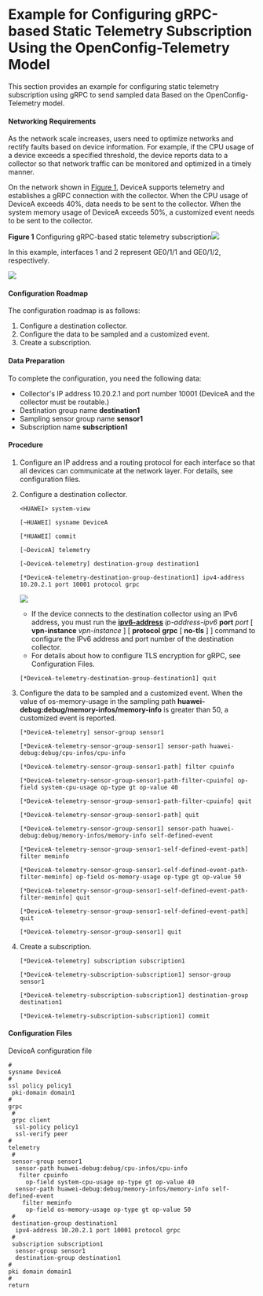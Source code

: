 Example for Configuring gRPC-based Static Telemetry Subscription Using the OpenConfig-Telemetry Model
=====================================================================================================

This section provides an example for configuring static telemetry subscription using gRPC to send sampled data Based on the OpenConfig-Telemetry model.

#### Networking Requirements

As the network scale increases, users need to optimize networks and rectify faults based on device information. For example, if the CPU usage of a device exceeds a specified threshold, the device reports data to a collector so that network traffic can be monitored and optimized in a timely manner.

On the network shown in [Figure 1](#EN-US_TASK_0139427983__fig_dc_vrp_telemetry_cfg_001801), DeviceA supports telemetry and establishes a gRPC connection with the collector. When the CPU usage of DeviceA exceeds 40%, data needs to be sent to the collector. When the system memory usage of DeviceA exceeds 50%, a customized event needs to be sent to the collector.

**Figure 1** Configuring gRPC-based static telemetry subscription![](../../../../public_sys-resources/note_3.0-en-us.png) 

In this example, interfaces 1 and 2 represent GE0/1/1 and GE0/1/2, respectively.


  
![](images/fig_dc_vrp_cfg_telemetry_00181.png)  


#### Configuration Roadmap

The configuration roadmap is as follows:

1. Configure a destination collector.
2. Configure the data to be sampled and a customized event.
3. Create a subscription.

#### Data Preparation

To complete the configuration, you need the following data:

* Collector's IP address 10.20.2.1 and port number 10001 (DeviceA and the collector must be routable.)
* Destination group name **destination1**
* Sampling sensor group name **sensor1**
* Subscription name **subscription1**

#### Procedure

1. Configure an IP address and a routing protocol for each interface so that all devices can communicate at the network layer. For details, see configuration files.
2. Configure a destination collector.
   
   
   ```
   <HUAWEI> system-view
   ```
   ```
   [~HUAWEI] sysname DeviceA
   ```
   ```
   [*HUAWEI] commit
   ```
   ```
   [~DeviceA] telemetry
   ```
   ```
   [~DeviceA-telemetry] destination-group destination1
   ```
   ```
   [*DeviceA-telemetry-destination-group-destination1] ipv4-address 10.20.2.1 port 10001 protocol grpc
   ```
   ![](../../../../public_sys-resources/note_3.0-en-us.png) 
   * If the device connects to the destination collector using an IPv6 address, you must run the [**ipv6-address**](cmdqueryname=ipv6-address) *ip-address-ipv6* **port** *port* [ **vpn-instance** *vpn-instance* ] [ **protocol** **grpc** [ **no-tls** ] ] command to configure the IPv6 address and port number of the destination collector.
   * For details about how to configure TLS encryption for gRPC, see Configuration Files.
   ```
   [*DeviceA-telemetry-destination-group-destination1] quit
   ```
3. Configure the data to be sampled and a customized event. When the value of os-memory-usage in the sampling path **huawei-debug:debug/memory-infos/memory-info** is greater than 50, a customized event is reported.
   
   
   ```
   [*DeviceA-telemetry] sensor-group sensor1
   ```
   ```
   [*DeviceA-telemetry-sensor-group-sensor1] sensor-path huawei-debug:debug/cpu-infos/cpu-info 
   ```
   ```
   [*DeviceA-telemetry-sensor-group-sensor1-path] filter cpuinfo
   ```
   ```
   [*DeviceA-telemetry-sensor-group-sensor1-path-filter-cpuinfo] op-field system-cpu-usage op-type gt op-value 40
   ```
   ```
   [*DeviceA-telemetry-sensor-group-sensor1-path-filter-cpuinfo] quit
   ```
   ```
   [*DeviceA-telemetry-sensor-group-sensor1-path] quit
   ```
   ```
   [*DeviceA-telemetry-sensor-group-sensor1] sensor-path huawei-debug:debug/memory-infos/memory-info self-defined-event
   ```
   ```
   [*DeviceA-telemetry-sensor-group-sensor1-self-defined-event-path] filter meminfo
   ```
   ```
   [*DeviceA-telemetry-sensor-group-sensor1-self-defined-event-path-filter-meminfo] op-field os-memory-usage op-type gt op-value 50
   ```
   ```
   [*DeviceA-telemetry-sensor-group-sensor1-self-defined-event-path-filter-meminfo] quit
   ```
   ```
   [*DeviceA-telemetry-sensor-group-sensor1-self-defined-event-path] quit
   ```
   ```
   [*DeviceA-telemetry-sensor-group-sensor1] quit
   ```
4. Create a subscription.
   
   
   ```
   [*DeviceA-telemetry] subscription subscription1
   ```
   ```
   [*DeviceA-telemetry-subscription-subscription1] sensor-group sensor1
   ```
   ```
   [*DeviceA-telemetry-subscription-subscription1] destination-group destination1
   ```
   ```
   [*DeviceA-telemetry-subscription-subscription1] commit
   ```

#### Configuration Files

DeviceA configuration file

```
#
sysname DeviceA
#
ssl policy policy1
 pki-domain domain1
#
grpc
 #
 grpc client 
  ssl-policy policy1
  ssl-verify peer
#
telemetry
 #
 sensor-group sensor1
  sensor-path huawei-debug:debug/cpu-infos/cpu-info 
   filter cpuinfo
     op-field system-cpu-usage op-type gt op-value 40
  sensor-path huawei-debug:debug/memory-infos/memory-info self-defined-event 
    filter meminfo
     op-field os-memory-usage op-type gt op-value 50
 #
 destination-group destination1
  ipv4-address 10.20.2.1 port 10001 protocol grpc
 #
 subscription subscription1
  sensor-group sensor1
  destination-group destination1
#
pki domain domain1
#
return
```